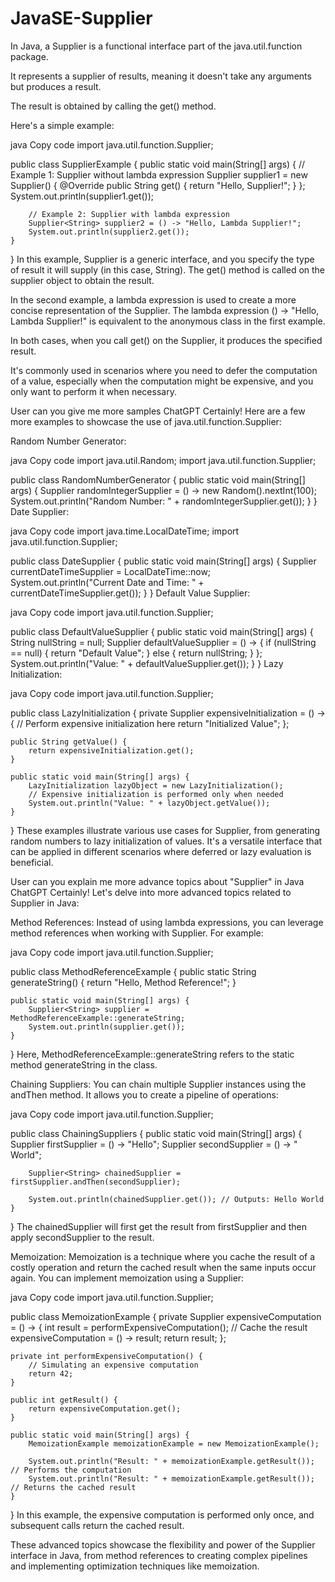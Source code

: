 # JavaSE-Supplier

In Java, a Supplier is a functional interface part of the java.util.function package. 

It represents a supplier of results, meaning it doesn't take any arguments but produces a result.

The result is obtained by calling the get() method.

Here's a simple example:

java
Copy code
import java.util.function.Supplier;

public class SupplierExample {
    public static void main(String[] args) {
        // Example 1: Supplier without lambda expression
        Supplier<String> supplier1 = new Supplier<String>() {
            @Override
            public String get() {
                return "Hello, Supplier!";
            }
        };
        System.out.println(supplier1.get());

        // Example 2: Supplier with lambda expression
        Supplier<String> supplier2 = () -> "Hello, Lambda Supplier!";
        System.out.println(supplier2.get());
    }
}
In this example, Supplier is a generic interface, and you specify the type of result it will supply (in this case, String). The get() method is called on the supplier object to obtain the result.

In the second example, a lambda expression is used to create a more concise representation of the Supplier. The lambda expression () -> "Hello, Lambda Supplier!" is equivalent to the anonymous class in the first example.

In both cases, when you call get() on the Supplier, it produces the specified result.

It's commonly used in scenarios where you need to defer the computation of a value, especially when the computation might be expensive, and you only want to perform it when necessary.




User
can you give me more samples
ChatGPT
Certainly! Here are a few more examples to showcase the use of java.util.function.Supplier:

Random Number Generator:

java
Copy code
import java.util.Random;
import java.util.function.Supplier;

public class RandomNumberGenerator {
    public static void main(String[] args) {
        Supplier<Integer> randomIntegerSupplier = () -> new Random().nextInt(100);
        System.out.println("Random Number: " + randomIntegerSupplier.get());
    }
}
Date Supplier:

java
Copy code
import java.time.LocalDateTime;
import java.util.function.Supplier;

public class DateSupplier {
    public static void main(String[] args) {
        Supplier<LocalDateTime> currentDateTimeSupplier = LocalDateTime::now;
        System.out.println("Current Date and Time: " + currentDateTimeSupplier.get());
    }
}
Default Value Supplier:

java
Copy code
import java.util.function.Supplier;

public class DefaultValueSupplier {
    public static void main(String[] args) {
        String nullString = null;
        Supplier<String> defaultValueSupplier = () -> {
            if (nullString == null) {
                return "Default Value";
            } else {
                return nullString;
            }
        };
        System.out.println("Value: " + defaultValueSupplier.get());
    }
}
Lazy Initialization:

java
Copy code
import java.util.function.Supplier;

public class LazyInitialization {
    private Supplier<String> expensiveInitialization = () -> {
        // Perform expensive initialization here
        return "Initialized Value";
    };

    public String getValue() {
        return expensiveInitialization.get();
    }

    public static void main(String[] args) {
        LazyInitialization lazyObject = new LazyInitialization();
        // Expensive initialization is performed only when needed
        System.out.println("Value: " + lazyObject.getValue());
    }
}
These examples illustrate various use cases for Supplier, from generating random numbers to lazy initialization of values. It's a versatile interface that can be applied in different scenarios where deferred or lazy evaluation is beneficial.




User
can you explain me more advance topics about "Supplier" in Java
ChatGPT
Certainly! Let's delve into more advanced topics related to Supplier in Java:

Method References:
Instead of using lambda expressions, you can leverage method references when working with Supplier. For example:

java
Copy code
import java.util.function.Supplier;

public class MethodReferenceExample {
    public static String generateString() {
        return "Hello, Method Reference!";
    }

    public static void main(String[] args) {
        Supplier<String> supplier = MethodReferenceExample::generateString;
        System.out.println(supplier.get());
    }
}
Here, MethodReferenceExample::generateString refers to the static method generateString in the class.

Chaining Suppliers:
You can chain multiple Supplier instances using the andThen method. It allows you to create a pipeline of operations:

java
Copy code
import java.util.function.Supplier;

public class ChainingSuppliers {
    public static void main(String[] args) {
        Supplier<String> firstSupplier = () -> "Hello";
        Supplier<String> secondSupplier = () -> " World";

        Supplier<String> chainedSupplier = firstSupplier.andThen(secondSupplier);

        System.out.println(chainedSupplier.get()); // Outputs: Hello World
    }
}
The chainedSupplier will first get the result from firstSupplier and then apply secondSupplier to the result.

Memoization:
Memoization is a technique where you cache the result of a costly operation and return the cached result when the same inputs occur again. You can implement memoization using a Supplier:

java
Copy code
import java.util.function.Supplier;

public class MemoizationExample {
    private Supplier<Integer> expensiveComputation = () -> {
        int result = performExpensiveComputation();
        // Cache the result
        expensiveComputation = () -> result;
        return result;
    };

    private int performExpensiveComputation() {
        // Simulating an expensive computation
        return 42;
    }

    public int getResult() {
        return expensiveComputation.get();
    }

    public static void main(String[] args) {
        MemoizationExample memoizationExample = new MemoizationExample();

        System.out.println("Result: " + memoizationExample.getResult()); // Performs the computation
        System.out.println("Result: " + memoizationExample.getResult()); // Returns the cached result
    }
}
In this example, the expensive computation is performed only once, and subsequent calls return the cached result.

These advanced topics showcase the flexibility and power of the Supplier interface in Java, from method references to creating complex pipelines and implementing optimization techniques like memoization.
